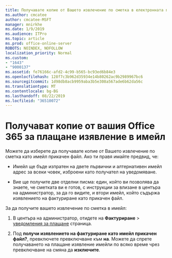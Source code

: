 ```yaml
---
title: Получавате копие от Вашето извлечение по сметка в електронната поща
ms.author: cmcatee
author: cmcatee-MSFT
manager: mnirkhe
ms.date: 1/9/2019
ms.audience: ITPro
ms.topic: article
ms.prod: office-online-server
ROBOTS: NOINDEX, NOFOLLOW
localization_priority: Normal
ms.custom:
- "1643"
- "9000137"
ms.assetid: fe76166c-afd2-4c99-b565-bc93ed6b84e3
ms.openlocfilehash: 128f7c3b962d35934e14b80262ac9b2989967bc6
ms.sourcegitcommit: 1d98db8acb9959aba3b5e308a567ade6b62da56c
ms.translationtype: MT
ms.contentlocale: bg-BG
ms.lasthandoff: 08/22/2019
ms.locfileid: "36510072"
---
```

# <a name="receive-copy-of-your-office-365-billing-statement-in-email"></a>Получават копие от вашия Office 365 за плащане изявление в имейл

Можете да изберете да получавате копие от Вашето извлечение по сметка като имейл прикачен файл. Ако ти правя имайте предвид, че:
  
- Имейл ще бъде изпратен на двете първични и алтернативен имейл адрес за всеки човек, изброени като получател на уведомяване.

- Вие ще получите две отделни писма: един, който ви позволява да знаете, че сметката ви е готов, с инструкции за влизане в центъра на администратор, за да го видите, и втори имейл, който съдържа изявлението на фактуриране като прикачен файл.

За да получите вашето извлечение по сметка в имейл:
  
1. В центъра на администратор, отидете на **Фактуриране** \> [уведомления за плащане](https://go.microsoft.com/fwlink/p/?linkid=853212) страница.

2. Под **получи изявлението на фактуриране като имейл прикачен файл?**, превключете превключване към **на**. Можете да спрете получаването на плащане изявление имейли по всяко време чрез превключване на смяна да **изключите**.